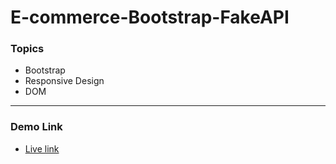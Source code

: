 # E-commerce-Bootstrap-FakeAPI

<h3>Topics</h3>
<ul>
  <li>Bootstrap</li>
  <li>Responsive Design</li>
  <li>DOM</li>
</ul>

<hr>
<h3>Demo Link</h3>

+ [Live link](https://mecittilim.github.io/E-commerce-Bootstrap-FakeAPI/)
